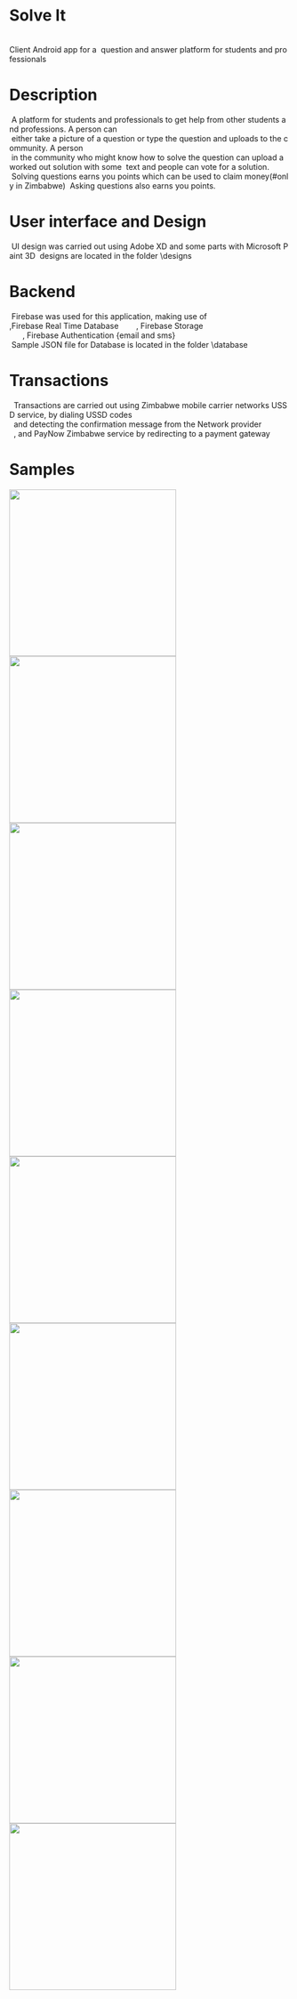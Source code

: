 # Solve It
  Client Android app for a  question and answer platform for students and professionals
# Description 
 A platform for students and professionals to get help from other students and professions. A person can 
 either take a picture of a question or type the question and uploads to the community. A person 
 in the community who might know how to solve the question can upload a worked out solution with some
 text and people can vote for a solution.
 Solving questions earns you points which can be used to claim money(#only in Zimbabwe)
 Asking questions also earns you points.

# User interface and Design 
 UI design was carried out using Adobe XD and some parts with Microsoft Paint 3D
 designs are located in the folder \designs

# Backend 
 Firebase was used for this application, making use of ,Firebase Real Time Database 
      , Firebase Storage 
      , Firebase Authentication {email and sms}
 
 Sample JSON file for Database is located in the folder \database

# Transactions 
  Transactions are carried out using Zimbabwe mobile carrier networks USSD service, by dialing USSD codes
  and detecting the confirmation message from the Network provider
  , and PayNow Zimbabwe service by redirecting to a payment gateway

# Samples
  <img src="samples/launcher.jpg" width=300 />
  <img src="samples/launching.jpg" width=300 />
  <img src="samples/signup.jpg" width=300 />
  <img src="samples/home.jpg" width=300 />
  <img src="samples/profile.jpg" width=300 />
  <img src="samples/settings.jpg" width=300 />
  <img src="samples/settings_two.jpg" width=300 />
  <img src="samples/question.jpg" width=300 />
  <img src="samples/profile.jpg" width=300 />
  


 
